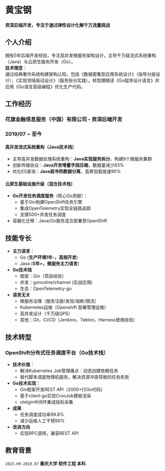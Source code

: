 # 黄宝钢
**资深后端开发，专注于通过弹性设计化解千万流量挑战**
## 个人介绍
拥有5年后端开发经验，专注高并发微服务架构设计，主导千万级流式系统重构（Java）与云原生服务开发（Go）。  
**技术理念**：  
通过经典著作系统构建架构认知，包括《数据密集型应用系统设计》（指导分层设计）、《实现领域驱动设计》（服务拆分实践）。转型期精读《Go程序设计语言》并应用《Go语言高级编程》优化生产代码。

## 工作经历
### 花旗金融信息服务（中国）有限公司 - 资深后端开发
### 2019/07 ~ 至今
#### **高并发流式系统重构（Java技术栈）**
- 主导高并发数据处理系统重构：**Java实现服务拆分**，构建8个微服务集群
- 创新传输协议：**Java开发增量字段压缩**，数据量减少83%
- 优化ES查询：**Java层冷热数据分离**，首屏加载提速90%

#### **云原生基础设施升级（混合技术栈）**
- **Go开发任务调度服务**（核心Go贡献）：
  - 基于Gin构建OpenShift任务引擎
  - 集成OpenTelemetry实现全链路追踪
  - 支撑500+并发任务调度
- 容器化迁移：Java/Go服务混合部署至OpenShift

## 技能专长
- **主力语言**：
  - Go (**生产环境1年-，高频开发**)
  - Java (**5年+，微服务主力语言**)
- **Go技术栈**
  - 框架：Gin（项目经验）
  - 并发：goroutine/channel (实战应用)
  - 生态：OpenTelemetry-go
- **语言无关**
  - 微服务治理（服务注册/发现/熔断/限流）
  - Kubernetes运维（Openshift 部署管理运维）
  - 高并发设计（千万级QPS）
  - 其他：Git，CI/CD（Jenkins，Tekton，Harness使用经验）

## 技术转型
### **OpenShift分布式任务调度平台（Go技术栈）**
- **技术价值**：
  - 解决Kubernetes Job管理痛点：动态创建依赖任务
  - 替代脚本调度物理机服务，解决资源冲突导致的任务失败
- **Go技术实现**：
  - Gin框架开发REST API（2000+行Go代码）
  - 基于client-go实现CronJob模板渲染
  - otelgin中间件集成指标采集
- **成果**
  - 任务调度成功率99.8%
  - 减少运维人工干预90%
- **改进方向**
  - 实现RPC调用，兼容REST API

## 教育背景
`2015.09-2019.07`
__重庆大学 软件工程 本科__
